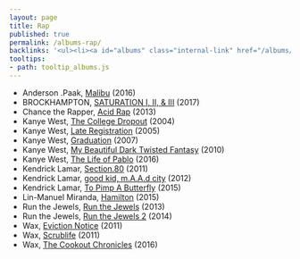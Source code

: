 ```yaml
---
layout: page
title: Rap
published: true
permalink: /albums-rap/
backlinks: '<ul><li><a id="albums" class="internal-link" href="/albums/">Albums</a></li></ul>'
tooltips: 
- path: tooltip_albums.js
---
```


* Anderson .Paak, [Malibu](https://open.spotify.com/album/4VFG1DOuTeDMBjBLZT7hCK?si=H3MLe7PYSuOlTSv6a4CsOw) (2016)
* BROCKHAMPTON, [SATURATION I, II, & III](https://open.spotify.com/album/67smHJOf5YlFwad6dAlppm?si=5M89dUBzTOaAhu3gGO0_cg) (2017)
* Chance the Rapper, [Acid Rap](https://open.spotify.com/album/2VBcztE58pBKjIDS5oEgFh?si=T1SjpH_wRaiEdyxCAP5HMw) (2013)
* Kanye West, [The College Dropout](https://open.spotify.com/album/4Uv86qWpGTxf7fU7lG5X6F?si=7PDm7z7gQwCsdqC6CYfAcQ) (2004)
* Kanye West, [Late Registration](https://open.spotify.com/album/5ll74bqtkcXlKE7wwkMq4g?si=ZmdTIlXiQFq7w5941uNCuw) (2005)
* Kanye West, [Graduation](https://open.spotify.com/album/5fPglEDz9YEwRgbLRvhCZy?si=QN53I8ebQqmqZnSLT4_A-Q) (2007)
* Kanye West, [My Beautiful Dark Twisted Fantasy](https://open.spotify.com/album/20r762YmB5HeofjMCiPMLv?si=4J7QkzFdSfSzeA7LQJZ9Ww) (2010)
* Kanye West, [The Life of Pablo](https://open.spotify.com/album/7gsWAHLeT0w7es6FofOXk1?si=kvX-x8XwRAKi0kXVzlrBsQ) (2016)
* Kendrick Lamar, [Section.80](https://open.spotify.com/album/1bkN9nIkkCnXeG4yitVS1J?si=8lgZUaj7QcqvG7JfZaQAGA) (2011)
* Kendrick Lamar, [good kid, m.A.A.d city](https://open.spotify.com/album/6PBZN8cbwkqm1ERj2BGXJ1?si=4xqRq2CGRpG-lb_7q7y54Q) (2012)
* Kendrick Lamar, [To Pimp A Butterfly](https://open.spotify.com/album/7ycBtnsMtyVbbwTfJwRjSP?si=fo69BnRrSEWBFsTe03ylLg) (2015)
* Lin-Manuel Miranda, [Hamilton](https://open.spotify.com/album/1kCHru7uhxBUdzkm4gzRQc?si=PPLwy010Tc26N1RdEm_qSg) (2015)
* Run the Jewels, [Run the Jewels](https://open.spotify.com/album/7BUlAwJBzKyllRuDTKV8Ae?si=4B6vJqfEQCOILHDKauXb0w) (2013)
* Run the Jewels, [Run the Jewels 2](https://open.spotify.com/album/4Loc7NtCAo9mypHO6kbviD?si=9UW4axbXRkGh0TIkQLH-Kw) (2014)
* Wax, [Eviction Notice](https://open.spotify.com/album/7ovHfGslKaw6jb9GRVkVMo?si=Fsn5lmpGQiKUky_jovEhJA) (2011)
* Wax, [Scrublife](https://open.spotify.com/album/7ovHfGslKaw6jb9GRVkVMo?si=cQwWsaczSt-iZTE1HdoOww) (2011)
* Wax, [The Cookout Chronicles](https://open.spotify.com/album/3lumObxzH6YVhxwOsgKXTF?si=l4MEUSmSQoaINGosH4rANA) (2016)
